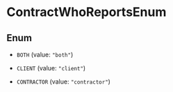 

# ContractWhoReportsEnum

## Enum


* `BOTH` (value: `"both"`)

* `CLIENT` (value: `"client"`)

* `CONTRACTOR` (value: `"contractor"`)



